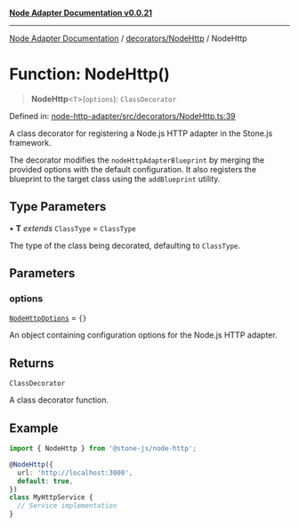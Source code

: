 [**Node Adapter Documentation v0.0.21**](../../../README.md)

***

[Node Adapter Documentation](../../../modules.md) / [decorators/NodeHttp](../README.md) / NodeHttp

# Function: NodeHttp()

> **NodeHttp**\<`T`\>(`options`): `ClassDecorator`

Defined in: [node-http-adapter/src/decorators/NodeHttp.ts:39](https://github.com/stonemjs/node-http-adapter/blob/536e0dac6f971d10122453661aa60ac1371c6317/src/decorators/NodeHttp.ts#L39)

A class decorator for registering a Node.js HTTP adapter in the Stone.js framework.

The decorator modifies the `nodeHttpAdapterBlueprint` by merging the provided options
with the default configuration. It also registers the blueprint to the target class using
the `addBlueprint` utility.

## Type Parameters

• **T** *extends* `ClassType` = `ClassType`

The type of the class being decorated, defaulting to `ClassType`.

## Parameters

### options

[`NodeHttpOptions`](../interfaces/NodeHttpOptions.md) = `{}`

An object containing configuration options for the Node.js HTTP adapter.

## Returns

`ClassDecorator`

A class decorator function.

## Example

```typescript
import { NodeHttp } from '@stone-js/node-http';

@NodeHttp({
  url: 'http://localhost:3000',
  default: true,
})
class MyHttpService {
  // Service implementation
}
```
